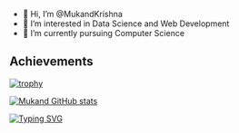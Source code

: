 - 👋 Hi, I’m @MukandKrishna
- 👀 I’m interested in Data Science and Web Development
- 🌱 I’m currently pursuing Computer Science 

<!---
MukandKrishna/MukandKrishna is a ✨ special ✨ repository because its `README.md` (this file) appears on your GitHub profile.
You can click the Preview link to take a look at your changes.
--->
## **Achievements**
[![trophy](https://github-profile-trophy.vercel.app/?username=MukandKrishna)](https://github.com/ryo-ma/github-profile-trophy)

[![Mukand GitHub stats](https://github-readme-stats.vercel.app/api?username=MukandKrishna)](https://github.com/MukandKrishna/github-readme-stats)

[![Typing SVG](https://readme-typing-svg.demolab.com/?lines=Hello,+This+is+Mukand+Krishna)](https://git.io/typing-svg)

